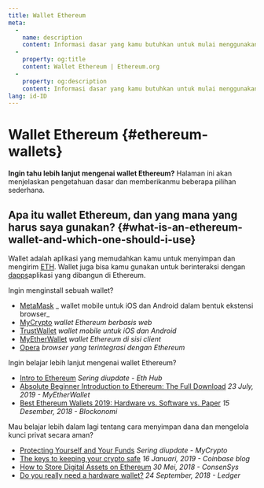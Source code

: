 ```yaml
---
title: Wallet Ethereum
meta:
  - 
    name: description
    content: Informasi dasar yang kamu butuhkan untuk mulai menggunakan wallet Ethereum.
  - 
    property: og:title
    content: Wallet Ethereum | Ethereum.org
  - 
    property: og:description
    content: Informasi dasar yang kamu butuhkan untuk mulai menggunakan wallet Ethereum.
lang: id-ID
---
```


# Wallet Ethereum {#ethereum-wallets}

<div class="featured">

**Ingin tahu lebih lanjut mengenai wallet Ethereum?** Halaman ini akan menjelaskan pengetahuan dasar dan memberikanmu beberapa pilihan sederhana.

</div>

## Apa itu wallet Ethereum, dan yang mana yang harus saya gunakan? {#what-is-an-ethereum-wallet-and-which-one-should-i-use}

Wallet adalah aplikasi yang memudahkan kamu untuk menyimpan dan mengirim [ETH](/eth/). Wallet juga bisa kamu gunakan untuk berinteraksi dengan [dapps](/dapps/)aplikasi yang dibangun di Ethereum.

Ingin menginstall sebuah wallet?

- [MetaMask](https://metamask.io) _ wallet mobile untuk iOS dan Android dalam bentuk ekstensi browser_
- [MyCrypto](https://mycrypto.com) _wallet Ethereum berbasis web_
- [TrustWallet](https://trustwallet.com/) _wallet mobile untuk iOS dan Android_
- [MyEtherWallet](https://www.myetherwallet.com/) _wallet Ethereum di sisi client_
- [Opera](https://www.opera.com/crypto) _browser yang terintegrasi dengan Ethereum_

Ingin belajar lebih lanjut mengenai wallet Ethereum?

- [Intro to Ethereum](https://docs.ethhub.io/using-ethereum/wallets/intro-to-ethereum-wallets/) _Sering diupdate - Eth Hub_
- [Absolute Beginner Introduction to Ethereum: The Full Download](https://www.mewtopia.com/absolute-beginners-guide/) _23 July, 2019 - MyEtherWallet_
- [Best Ethereum Wallets 2019: Hardware vs. Software vs. Paper](https://blockonomi.com/best-ethereum-wallets/) _15 Desember, 2018 - Blockonomi_

Mau belajar lebih dalam lagi tentang cara menyimpan dana dan mengelola kunci privat secara aman?

- [Protecting Yourself and Your Funds](https://support.mycrypto.com/staying-safe/protecting-yourself-and-your-funds) _Sering diupdate - MyCrypto_
- [The keys to keeping your crypto safe](https://blog.coinbase.com/the-keys-to-keeping-your-crypto-safe-96d497cce6cf) _16 Januari, 2019 - Coinbase blog_
- [How to Store Digital Assets on Ethereum](https://media.consensys.net/how-to-store-digital-assets-on-ethereum-a2bfdcf66bd0) _30 Mei, 2018 - ConsenSys_
- [Do you really need a hardware wallet?](https://medium.com/ledger-on-security-and-blockchain/ledger-101-part-1-do-you-really-need-a-hardware-wallet-7f5abbadd945) _24 September, 2018 - Ledger_
